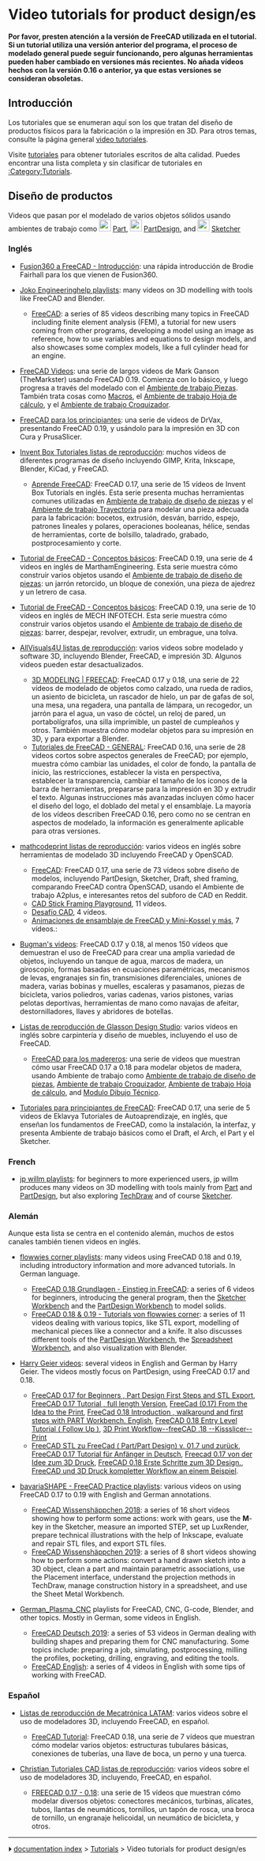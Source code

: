 # Video tutorials for product design/es
**Por favor, presten atención a la versión de FreeCAD utilizada en el tutorial. Si un tutorial utiliza una versión anterior del programa, el proceso de modelado general puede seguir funcionando, pero algunas herramientas pueden haber cambiado en versiones más recientes. No añada vídeos hechos con la versión 0.16 o anterior, ya que estas versiones se consideran obsoletas.**



## Introducción

Los tutoriales que se enumeran aquí son los que tratan del diseño de productos físicos para la fabricación o la impresión en 3D. Para otros temas, consulte la página general [video tutoriales](video_tutorials/es.md).

Visite [tutoriales](tutorials/es.md) para obtener tutoriales escritos de alta calidad. Puedes encontrar una lista completa y sin clasificar de tutoriales en [:Category:Tutorials](:Category_Tutorials.md).



## Diseño de productos 

Videos que pasan por el modelado de varios objetos sólidos usando ambientes de trabajo como <img alt="" src=images/Workbench_Part.svg  style="width:24px;"> [Part](Part_Workbench/es.md), <img alt="" src=images/Workbench_PartDesign.svg  style="width:24px;"> [PartDesign](PartDesign_Workbench/es.md), and <img alt="" src=images/Workbench_Sketcher.svg  style="width:24px;"> [Sketcher](Sketcher_Workbench/es.md)



### Inglés

-   [Fusion360 a FreeCAD - Introducción](https://www.youtube.com/watch?v=_GxJkB23ZHM): una rápida introducción de Brodie Fairhall para los que vienen de Fusion360.

-   [Joko Engineeringhelp playlists](https://www.youtube.com/channel/UC-CubOaooNwC-3RBKUoAOQQ/playlists): many videos on 3D modelling with tools like FreeCAD and Blender.
    -   [FreeCAD](https://www.youtube.com/playlist?list=PL7eiW2bt21YU6QEbly78kUgQCNEiDUwSH): a series of 85 videos describing many topics in FreeCAD including finite element analysis (FEM), a tutorial for new users coming from other programs, developing a model using an image as reference, how to use variables and equations to design models, and also showcases some complex models, like a full cylinder head for an engine.

-   [FreeCAD Videos](https://www.youtube.com/watch?v=YOXOlqw1Pvg&list=PLH_3jUdtTUKU9kajyWPz2C848TYSI7GET): una serie de largos videos de Mark Ganson (TheMarkster) usando FreeCAD 0.19. Comienza con lo básico, y luego progresa a través del modelado con el [Ambiente de trabajo Piezas](Part_Workbench/es.md). También trata cosas como [Macros](macros/es.md), el [Ambiente de trabajo Hoja de cálculo](Spreadsheet_Workbench/es.md), y el [Ambiente de trabajo Croquizador](Sketcher_Workbench/es.md).

-   [FreeCAD para los principiantes](https://www.youtube.com/playlist?list=PLxa9m2nC6N924jFUOYRECQUMm9xl4_jUI): una serie de videos de DrVax, presentando FreeCAD 0.19, y usándolo para la impresión en 3D con Cura y PrusaSlicer.

-   [Invent Box Tutoriales listas de reproducción](https://www.youtube.com/channel/UCRQCzMftIUElX03kHjV4rmQ/playlists): muchos videos de diferentes programas de diseño incluyendo GIMP, Krita, Inkscape, Blender, KiCad, y FreeCAD.
    -   [Aprende FreeCAD](https://www.youtube.com/watch?v=CG_czsNdUfs&list=PL2935W76vRNFvUGefQr3q9P9eezJZyj-u): FreeCAD 0.17, una serie de 15 vídeos de Invent Box Tutorials en inglés. Esta serie presenta muchas herramientas comunes utilizadas en [Ambiente de trabajo de diseño de piezas](PartDesign_Workbench/es.md) y el [Ambiente de trabajo Trayectoria](Path_Workbench/es.md) para modelar una pieza adecuada para la fabricación: bocetos, extrusión, desván, barrido, espejo, patrones lineales y polares, operaciones booleanas, hélice, sendas de herramientas, corte de bolsillo, taladrado, grabado, postprocesamiento y corte.

-   [Tutorial de FreeCAD - Conceptos básicos](https://www.youtube.com/watch?v=8V4zmIoYuOA&list=PL4mEeIFbIt5e_gfW3sxbDwHBkORFrJvPe): FreeCAD 0.19, una serie de 4 videos en inglés de MarthamEngineering. Esta serie muestra cómo construir varios objetos usando el [Ambiente de trabajo de diseño de piezas](PartDesign_Workbench/es.md): un jarrón retorcido, un bloque de conexión, una pieza de ajedrez y un letrero de casa.

-   [Tutorial de FreeCAD - Conceptos básicos](https://www.youtube.com/channel/UCwCv3eUU5qWywmunb9voJPA/videos): FreeCAD 0.19, una serie de 10 vídeos en inglés de MECH INFOTECH. Esta serie muestra cómo construir varios objetos usando el [Ambiente de trabajo de diseño de piezas](PartDesign_Workbench/es.md): barrer, despejar, revolver, extrudir, un embrague, una tolva.

-   [AllVisuals4U listas de reproducción](https://www.youtube.com/channel/UCZ3nn99kwDQSmmHu9ohYoKQ/playlists): varios videos sobre modelado y software 3D, incluyendo Blender, FreeCAD, e impresión 3D. Algunos videos pueden estar desactualizados.
    -   [3D MODELING \| FREECAD](https://www.youtube.com/watch?v=4DjCLZNg60U&list=PLKu--JcOZKTPE13UyWyrS8Hp5-kgnTifN): FreeCAD 0.17 y 0.18, una serie de 22 vídeos de modelado de objetos como calzado, una rueda de radios, un asiento de bicicleta, un rascador de hielo, un par de gafas de sol, una mesa, una regadera, una pantalla de lámpara, un recogedor, un jarrón para el agua, un vaso de cóctel, un reloj de pared, un portabolígrafos, una silla imprimible, un pastel de cumpleaños y otros. También muestra cómo modelar objetos para su impresión en 3D, y para exportar a Blender.
    -   [Tutoriales de FreeCAD - GENERAL](https://www.youtube.com/watch?v=WdBQPXeAeMc&list=PLKu--JcOZKTPZjy761ELQ7ba45yZmxOpj): FreeCAD 0.16, una serie de 28 videos cortos sobre aspectos generales de FreeCAD; por ejemplo, muestra cómo cambiar las unidades, el color de fondo, la pantalla de inicio, las restricciones, establecer la vista en perspectiva, establecer la transparencia, cambiar el tamaño de los iconos de la barra de herramientas, prepararse para la impresión en 3D y extrudir el texto. Algunas instrucciones más avanzadas incluyen cómo hacer el diseño del logo, el doblado del metal y el ensamblaje. La mayoría de los vídeos describen FreeCAD 0.16, pero como no se centran en aspectos de modelado, la información es generalmente aplicable para otras versiones.

-   [mathcodeprint listas de reproducción](https://www.youtube.com/channel/UCnxMaGMCrWAQgwF61ISRpGw/playlists): varios videos en inglés sobre herramientas de modelado 3D incluyendo FreeCAD y OpenSCAD.
    -   [FreeCAD](https://www.youtube.com/watch?v=jlmd5_lnwXM&list=PLkRx3bM9e3yCPkg9NQmW1eM-ynKcjoGhh): FreeCAD 0.17, una serie de 73 vídeos sobre diseño de modelos, incluyendo PartDesign, Sketcher, Draft, shed framing, comparando FreeCAD contra OpenSCAD, usando el Ambiente de trabajo A2plus, e interesantes retos del subforo de CAD en Reddit.
    -   [CAD Stick Framing Playground](https://www.youtube.com/watch?v=EY43T0bpYVQ&list=PLkRx3bM9e3yDefdoU5mRU8QrtSSoKFDP-), 11 vídeos.
    -   [Desafío CAD](https://www.youtube.com/watch?v=r1x5kku10-k&list=PLkRx3bM9e3yCgQwVvDBkevZe-72zs702l), 4 vídeos.
    -   [Animaciones de ensamblaje de FreeCAD y Mini-Kossel y más](https://www.youtube.com/watch?v=OQCjM_uwAzM&list=PLkRx3bM9e3yAMECNK708fEuWgzTU5H-CX), 7 vídeos.:

-   [Bugman\'s videos](https://www.youtube.com/user/fiestasbc/videos): FreeCAD 0.17 y 0.18, al menos 150 vídeos que demuestran el uso de FreeCAD para crear una amplia variedad de objetos, incluyendo un tanque de agua, marcos de madera, un giroscopio, formas basadas en ecuaciones paramétricas, mecanismos de levas, engranajes sin fin, transmisiones diferenciales, uniones de madera, varias bobinas y muelles, escaleras y pasamanos, piezas de bicicleta, varios poliedros, varias cadenas, varios pistones, varias pelotas deportivas, herramientas de mano como navajas de afeitar, destornilladores, llaves y abridores de botellas.

-   [Listas de reproducción de Glasson Design Studio](https://www.youtube.com/channel/UC-Nio4u1JhP7eUFeBtz7XFw/playlists): varios vídeos en inglés sobre carpintería y diseño de muebles, incluyendo el uso de FreeCAD.
    -   [FreeCAD para los madereros](https://www.youtube.com/playlist?list=PLNKr-ocZWgQ66AX5y3uY71SCTClpUpGrt): una serie de videos que muestran cómo usar FreeCAD 0.17 a 0.18 para modelar objetos de madera, usando Ambiente de trabajo como [Ambiente de trabajo de diseño de piezas](PartDesign_Workbench/es.md), [Ambiente de trabajo Croquizador](Sketcher_Workbench/es.md), [Ambiente de trabajo Hoja de cálculo](Spreadsheet_Workbench/es.md), and [Modulo Dibujo Técnico](TechDraw_Workbench/es.md).


<div class="mw-translate-fuzzy">

-   [Tutoriales para principiantes de FreeCAD](https://www.youtube.com/watch?v=VEk4RuNIlRY&list=PL1Fv0Kg44dc0WbIB_OoFnEqzanDI7nRQi): FreeCAD 0.17, una serie de 5 videos de Eklavya Tutoriales de Autoaprendizaje, en inglés, que enseñan los fundamentos de FreeCAD, como la instalación, la interfaz, y presenta Ambiente de trabajo básicos como el Draft, el Arch, el Part y el Sketcher.


</div>

### French

-   [jp willm playlists](https://www.youtube.com/channel/UCJwHW5GwrK1fq16cxUoBOUw/videos): for beginners to more experienced users, jp willm produces many videos on 3D modelling with tools mainly from [Part](Part_Workbench.md) and [PartDesign](PartDesign_Workbench.md), but also exploring [TechDraw](TechDraw_Workbench.md) and of course [Sketcher](Sketcher_Workbench.md).



### Alemán

Aunque esta lista se centra en el contenido alemán, muchos de estos canales también tienen videos en inglés.

-   [flowwies corner playlists](https://www.youtube.com/user/stolz3d/playlists): many videos using FreeCAD 0.18 and 0.19, including introductory information and more advanced tutorials. In German language.
    -   [FreeCAD 0.18 Grundlagen - Einstieg in FreeCAD](https://www.youtube.com/watch?v=rTvgCcOXfuw&list=PLw48L7HmCgMLg-hU-4Ro3tQOJ0k7yH56T): a series of 6 videos for beginners, introducing the general program, then the [Sketcher Workbench](Sketcher_Workbench.md) and the [PartDesign Workbench](PartDesign_Workbench.md) to model solids.
    -   [FreeCAD 0.18 & 0.19 - Tutorials von flowwies corner](https://www.youtube.com/watch?v=4QJTaCplAK0&list=PLw48L7HmCgMKg5za09Ncxg0in5G4nNkPs): a series of 11 videos dealing with various topics, like STL export, modelling of mechanical pieces like a connector and a knife. It also discusses different tools of the [PartDesign Workbench](PartDesign_Workbench.md), the [Spreadsheet Workbench](Spreadsheet_Workbench.md), and also visualization with Blender.

-   [Harry Geier videos](https://www.youtube.com/channel/UCoe3BcVuLC9I2_yFud5vp8Q/videos): several videos in English and German by Harry Geier. The videos mostly focus on PartDesign, using FreeCAD 0.17 and 0.18.
    -   [FreeCAD 0.17 for Beginners , Part Design First Steps and STL Export](https://www.youtube.com/watch?v=bs3eEF2rGX8), [FreeCAD 0.17 Tutorial , full length Version](https://www.youtube.com/watch?v=geIrH1cOCzc), [FreeCad (0.17) From the Idea to the Print](https://www.youtube.com/watch?v=Zkh7WFnS5nw), [FreeCad 0.18 Introduction , walkaround and first steps with PART Workbench. English](https://www.youtube.com/watch?v=mavbz1Zpkws), [FreeCAD 0.18 Entry Level Tutorial ( Follow Up )](https://www.youtube.com/watch?v=C1JG6l1uIJw), [3D Print Workflow\--freeCAD .18 \--Kissslicer\--Print](https://www.youtube.com/watch?v=2YgzCVBBCzc)
    -   [FreeCAD STL zu FreeCad ( Part/Part Design) v. 01.7 und zurück](https://www.youtube.com/watch?v=B_YLcGNVWHg), [FreeCAD 0.17 Tutorial für Anfänger in Deutsch](https://www.youtube.com/channel/UCoe3BcVuLC9I2_yFud5vp8Q/videos), [Freecad 0.17 von der Idee zum 3D Druck](https://www.youtube.com/watch?v=srOvzOKXYbQ), [FreeCAD 0.18 Erste Schritte zum 3D Design.](https://www.youtube.com/watch?v=QiWI3JZW5gU), [FreeCAD und 3D Druck kompletter Workflow an einem Beispiel](https://www.youtube.com/watch?v=j_iJanE2c1s).

-   [bavariaSHAPE - FreeCAD Practice playlists](https://www.youtube.com/channel/UCUO0Kd8_XgZk3GE-IiqnCmQ/playlists): various videos on using FreeCAD 0.17 to 0.19 with English and German annotations.
    -   [FreeCAD Wissenshäppchen 2018](https://www.youtube.com/watch?v=nYStPcmINR4&list=PLsygOHSYV43UrQAWmEWJBY8GwX5t74ufz): a series of 16 short videos showing how to perform some actions: work with gears, use the **M**-key in the Sketcher, measure an imported STEP, set up LuxRender, prepare technical illustrations with the help of Inkscape, evaluate and repair STL files, and export STL files.
    -   [FreeCAD Wissenshäppchen 2019](https://www.youtube.com/watch?v=sMsXfQ9hQEI&list=PLsygOHSYV43WzeqFkB1X4chHPFIq_LId5): a series of 8 short videos showing how to perform some actions: convert a hand drawn sketch into a 3D object, clean a part and maintain parametric associations, use the Placement interface, understand the projection methods in TechDraw, manage construction history in a spreadsheet, and use the Sheet Metal Workbench.

-   [German_Plasma_CNC](https://www.youtube.com/channel/UCGuJsIoXW-exBAwdn38dXow/playlists) playlists for FreeCAD, CNC, G-code, Blender, and other topics. Mostly in German, some videos in English.
    -   [FreeCAD Deutsch 2019](https://www.youtube.com/watch?v=JOtCL11UAUI&list=PLugsaCAoG3EmYbYuLSU8cz80gBXDeJ6QL): a series of 53 videos in German dealing with building shapes and preparing them for CNC manufacturing. Some topics include: preparing a job, simulating, postprocessing, milling the profiles, pocketing, drilling, engraving, and editing the tools.
    -   [FreeCAD English](https://www.youtube.com/watch?v=CPjvnY8hOwY&list=PLugsaCAoG3EnW3SwdM6a-aml_WT1eS6s6): a series of 4 videos in English with some tips of working with FreeCAD.



### Español

-   [Listas de reproducción de Mecatrónica LATAM](https://www.youtube.com/channel/UCZOXUOIsWt3YAigw6viuvJQ/playlists): varios videos sobre el uso de modeladores 3D, incluyendo FreeCAD, en español.
    -   [FreeCAD Tutorial](https://www.youtube.com/watch?v=r5LBKEA0mks&list=PLsfgGA_lzHGdHSecmkDHI7i8gJFWKwiU4): FreeCAD 0.18, una serie de 7 vídeos que muestran cómo modelar varios objetos: estructuras tubulares básicas, conexiones de tuberías, una llave de boca, un perno y una tuerca.

-   [Christian Tutoriales CAD listas de reproducción](https://www.youtube.com/user/TheMeeone/playlists): varios videos sobre el uso de modeladores 3D, incluyendo, FreeCAD, en español.
    -   [FREECAD 0.17 - 0.18](https://www.youtube.com/watch?v=cBA7EJyrLkQ&list=PLfv54N1Sqk4zFGrn6mVU5kTSpfyfN2GyW): una serie de 15 vídeos que muestran cómo modelar diversos objetos: conectores mecánicos, turbinas, alicates, tubos, llantas de neumáticos, tornillos, un tapón de rosca, una broca de tornillo, un engranaje helicoidal, un neumático de bicicleta, y otros.



---
⏵ [documentation index](../README.md) > [Tutorials](Category_Tutorials.md) > Video tutorials for product design/es
